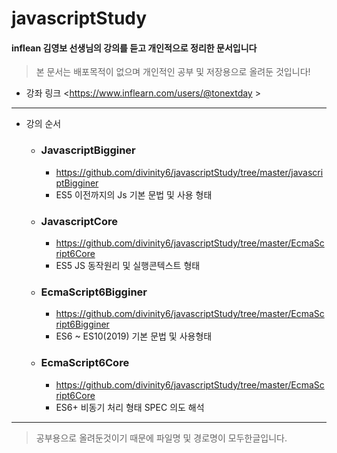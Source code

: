 # javascriptStudy
#### inflean 김영보 선생님의 강의를 듣고 개인적으로 정리한 문서입니다
> 본 문서는 배포목적이 없으며 개인적인 공부 및 저장용으로 올려둔 것입니다!
* 강좌 링크 <https://www.inflearn.com/users/@tonextday >
- - -

- 강의 순서
  - ### JavascriptBigginer 
    - <https://github.com/divinity6/javascriptStudy/tree/master/javascriptBigginer>
    - ES5 이전까지의 Js 기본 문법 및 사용 형태
  - ### JavascriptCore 
    - <https://github.com/divinity6/javascriptStudy/tree/master/EcmaScript6Core>
    - ES5 JS 동작원리 및 실행콘텍스트 형태
  - ### EcmaScript6Bigginer 
    - <https://github.com/divinity6/javascriptStudy/tree/master/EcmaScript6Bigginer>
    - ES6 ~ ES10(2019) 기본 문법 및 사용형태
  - ### EcmaScript6Core 
    - <https://github.com/divinity6/javascriptStudy/tree/master/EcmaScript6Core>
    - ES6+ 비동기 처리 형태 SPEC 의도 해석
    
- - -
> 공부용으로 올려둔것이기 때문에 파일명 및 경로명이 모두한글입니다.
